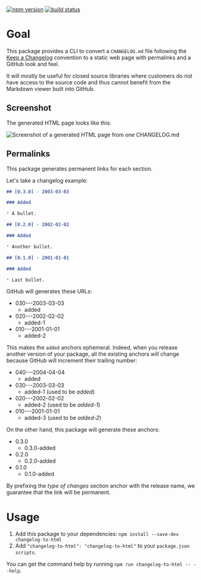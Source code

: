 [![npm version](https://img.shields.io/npm/v/changelog-to-html.svg)](https://npmjs.org/package/changelog-to-html)
[![build status](https://img.shields.io/circleci/project/github/activeviam/changelog-to-html.svg)](https://circleci.com/gh/activeviam/changelog-to-html)

# Goal

This package provides a CLI to convert a `CHANGELOG.md` file following the [Keep a Changelog](http://keepachangelog.com/en/1.0.0) convention to a static web page with permalinks and a GitHub look and feel.

It will mostly be useful for closed source libraries where customers do not have access to the source code and thus cannot benefit from the Markdown viewer built into GitHub.

## Screenshot

The generated HTML page looks like this:

![Screenshot of a generated HTML page from one CHANGELOG.md](assets/screenshot.png)

## Permalinks

This package generates permanent links for each section.

Let's take a changelog example:

```markdown
## [0.3.0] - 2003-03-03

### Added

* A bullet.

## [0.2.0] - 2002-02-02

### Added

* Another bullet.

## [0.1.0] - 2001-01-01

### Added

* Last bullet.
```

GitHub will generates these URLs:

* 030---2003-03-03
  * added
* 020---2002-02-02
  * added-1
* 010---2001-01-01
  * added-2

This makes the `added` anchors ephemeral.
Indeed, when you release another version of your package, all the existing anchors will change because GitHub will increment their trailing number:

* 040---2004-04-04
  * added
* 030---2003-03-03
  * added-1 (used to be _added_)
* 020---2002-02-02
  * added-2 (used to be _added-1_)
* 010---2001-01-01
  * added-3 (used to be _added-2_)

On the other hand, this package will generate these anchors:

* 0.3.0
  * 0.3.0-added
* 0.2.0
  * 0.2.0-added
* 0.1.0
  * 0.1.0-added

By prefixing the _type of changes_ section anchor with the release name, we guarantee that the link will be permanent.

# Usage

1. Add this package to your dependencies: `npm install --save-dev changelog-to-html`
2. Add `"changelog-to-html": "changelog-to-html"` to your `package.json` `scripts`.

You can get the command help by running `npm run changelog-to-html -- --help`.
